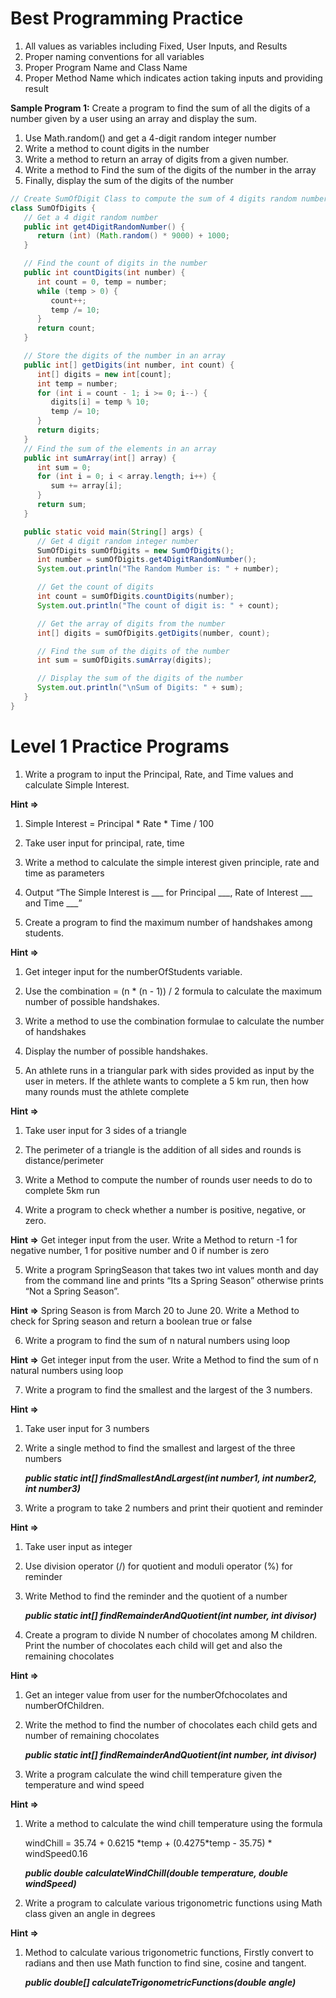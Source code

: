 # Best Programming Practice 

1. All values as variables including Fixed, User Inputs, and Results   
2. Proper naming conventions for all variables   
3. Proper Program Name and Class Name  
4. Proper Method Name which indicates action taking inputs and providing result

**Sample Program 1:** Create a program to find the sum of all the digits of a number given by a user using an array and display the sum.

1. Use Math.random() and get a 4-digit random integer number  
2. Write a method to count digits in the number   
3. Write a method to return an array of digits from a given number.   
4. Write a method to Find the sum of the digits of the number in the array  
5. Finally, display the sum of the digits of the number

```java
// Create SumOfDigit Class to compute the sum of 4 digits random number 
class SumOfDigits {
   // Get a 4 digit random number
   public int get4DigitRandomNumber() {
      return (int) (Math.random() * 9000) + 1000;
   }

   // Find the count of digits in the number
   public int countDigits(int number) {
      int count = 0, temp = number;
      while (temp > 0) {
         count++;
         temp /= 10;
      }
      return count;
   }

   // Store the digits of the number in an array
   public int[] getDigits(int number, int count) {
      int[] digits = new int[count];
      int temp = number;
      for (int i = count - 1; i >= 0; i--) {
         digits[i] = temp % 10;
         temp /= 10;
      }
      return digits;
   }
   // Find the sum of the elements in an array
   public int sumArray(int[] array) {
      int sum = 0;
      for (int i = 0; i < array.length; i++) {
         sum += array[i];
      }
      return sum;
   }

   public static void main(String[] args) {
      // Get 4 digit random integer number
      SumOfDigits sumOfDigits = new SumOfDigits();
      int number = sumOfDigits.get4DigitRandomNumber();
      System.out.println("The Random Mumber is: " + number);

      // Get the count of digits
      int count = sumOfDigits.countDigits(number);	
      System.out.println("The count of digit is: " + count);

      // Get the array of digits from the number
      int[] digits = sumOfDigits.getDigits(number, count);

      // Find the sum of the digits of the number
      int sum = sumOfDigits.sumArray(digits);

      // Display the sum of the digits of the number
      System.out.println("\nSum of Digits: " + sum);
   }
}
```

# 

# Level 1 Practice Programs

1. Write a program to input the Principal, Rate, and Time values and calculate Simple Interest.

**Hint \=\>** 

1. Simple Interest \= Principal \* Rate \* Time / 100  
2. Take user input for principal, rate, time  
3. Write a method to calculate the simple interest given principle, rate and time as parameters  
4. Output “The Simple Interest is \_\_\_ for Principal \_\_\_, Rate of Interest \_\_\_ and Time \_\_\_”

2. Create a program to find the maximum number of handshakes among students.

**Hint \=\>** 

1. Get integer input for the numberOfStudents variable.  
2. Use the combination \= (n \* (n \- 1)) / 2 formula to calculate the maximum number of possible handshakes.  
3. Write a method to use the combination formulae to calculate the number of handshakes  
4. Display the number of possible handshakes.

3. An athlete runs in a triangular park with sides provided as input by the user in meters. If the athlete wants to complete a 5 km run, then how many rounds must the athlete complete

**Hint \=\>** 

1. Take user input for 3 sides of a triangle   
2. The perimeter of a triangle is the addition of all sides and rounds is distance/perimeter  
3. Write a Method to compute the number of rounds user needs to do to complete 5km run

4. Write a program to check whether a number is positive, negative, or zero.

**Hint \=\>** Get integer input from the user. Write a Method to return \-1 for negative number, 1 for positive number and 0 if number is zero

5. Write a program SpringSeason that takes two int values month and day from the command line and prints “Its a Spring Season” otherwise prints “Not a Spring Season”. 

**Hint \=\>** Spring Season is from March 20 to June 20\. Write a Method to check for Spring season and return a boolean true or false 

6. Write a program to find the sum of n natural numbers using loop

**Hint \=\>** Get integer input from the user. Write a Method to find the sum of n natural numbers using loop 

7. Write a program to find the smallest and the largest of the 3 numbers.

**Hint \=\>** 

1. Take user input for 3 numbers  
2. Write a single method to find the smallest and largest of the three numbers

   ***public static int\[\] findSmallestAndLargest(int number1, int number2, int number3)***

8. Write a program to take 2 numbers and print their quotient and reminder

**Hint \=\>** 

1. Take user input as integer  
2. Use division operator (/) for quotient and moduli operator (%) for reminder  
3. Write Method to find the reminder and the quotient of a number 

   ***public static int\[\] findRemainderAndQuotient(int number, int divisor)*** 

9. Create a program to divide N number of chocolates among M children. Print the number of chocolates each child will get and also the remaining chocolates

**Hint \=\>** 

1. Get an integer value from user for the numberOfchocolates and numberOfChildren.  
2. Write the method to find the number of chocolates each child gets and number of remaining chocolates

   ***public static int\[\] findRemainderAndQuotient(int number, int divisor)*** 

10. Write a program calculate the wind chill temperature given the temperature and wind speed

**Hint \=\>** 

1. Write a method to calculate the wind chill temperature using the formula 

   windChill \= 35.74 \+ 0.6215 \*temp \+ (0.4275\*temp \- 35.75) \* windSpeed0.16 

   ***public double calculateWindChill(double temperature, double windSpeed)***

11. Write a program to calculate various trigonometric functions using Math class given an angle in degrees

**Hint \=\>** 

1. Method to calculate various trigonometric functions, Firstly convert to radians and then use Math function to find sine, cosine and tangent.

   ***public double\[\] calculateTrigonometricFunctions(double angle)***

   